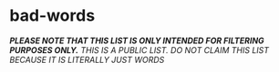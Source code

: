 # bad-words
***PLEASE NOTE THAT THIS LIST IS ONLY INTENDED FOR FILTERING PURPOSES ONLY.***
*THIS IS A PUBLIC LIST. DO NOT CLAIM THIS LIST BECAUSE IT IS LITERALLY JUST WORDS*
